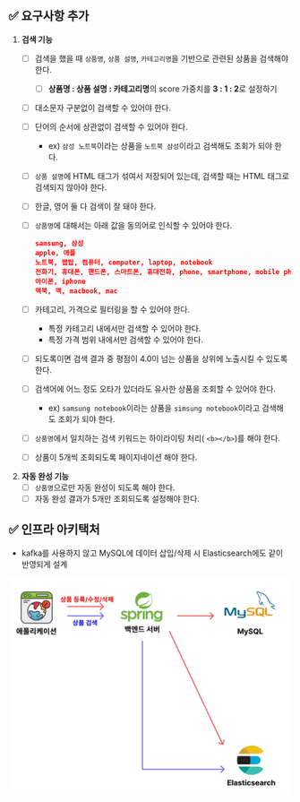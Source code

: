 ## ✅ 요구사항 추가
1. **검색 기능**
    - [ ]  검색을 했을 때 `상품명`, `상품 설명`, `카테고리명`을 기반으로 관련된 상품을 검색해야 한다.
        - [ ]  **상품명 : 상품 설명 : 카테고리명**의 score 가중치를 **3 : 1 : 2**로 설정하기
    - [ ]  대소문자 구분없이 검색할 수 있어야 한다.
    - [ ]  단어의 순서에 상관없이 검색할 수 있어야 한다.
        - ex) `삼성 노트북`이라는 상품을 `노트북 삼성`이라고 검색해도 조회가 되야 한다.
    - [ ]  `상품 설명`에 HTML 태그가 섞여서 저장되어 있는데, 검색할 때는 HTML 태그로 검색되지 않아야 한다.
    - [ ]  한글, 영어 둘 다 검색이 잘 돼야 한다.
    - [ ]  `상품명`에 대해서는 아래 값을 동의어로 인식할 수 있어야 한다.
        
        ```json
        samsung, 삼성
        apple, 애플
        노트북, 랩탑, 컴퓨터, computer, laptop, notebook
        전화기, 휴대폰, 핸드폰, 스마트폰, 휴대전화, phone, smartphone, mobile phone, cell phone
        아이폰, iphone
        맥북, 맥, macbook, mac
        ```
        
    - [ ]  카테고리, 가격으로 필터링을 할 수 있어야 한다.
        - 특정 카테고리 내에서만 검색할 수 있어야 한다.
        - 특정 가격 범위 내에서만 검색할 수 있어야 한다.
    - [ ]  되도록이면 검색 결과 중 평점이 4.0이 넘는 상품을 상위에 노출시킬 수 있도록 한다.
    - [ ]  검색어에 어느 정도 오타가 있더라도 유사한 상품을 조회할 수 있어야 한다.
        - ex) `samsung notebook`이라는 상품을 `simsung notebook`이라고 검색해도 조회가 되야 한다.
    - [ ]  `상품명`에서 일치하는 검색 키워드는 하이라이팅 처리( `<b></b>`)를 해야 한다.
    - [ ]  상품이 5개씩 조회되도록 페이지네이션 해야 한다.
    
2. **자동 완성 기능**
    - [ ]  `상품명`으로만 자동 완성이 되도록 해야 한다.
    - [ ]  자동 완성 결과가 5개만 조회되도록 설정해야 한다.

## ✅ 인프라 아키택처
- kafka를 사용하지 않고 MySQL에 데이터 삽입/삭제 시 Elasticsearch에도 같이 반영되게 설계
<img src="./image.webp" weight=600; hegith=600;>